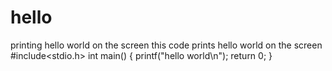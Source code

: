 # hello
printing hello world on the screen
this code prints hello world on the screen
#include<stdio.h>
int main()
{
printf("hello world\n");
return 0;
}
